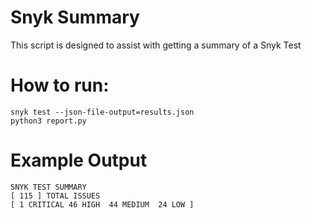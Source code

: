 # Snyk Summary

This script is designed to assist with getting a summary of a Snyk Test

# How to run:

```
snyk test --json-file-output=results.json
python3 report.py
```

# Example Output

```
SNYK TEST SUMMARY
[ 115 ] TOTAL ISSUES
[ 1 CRITICAL 46 HIGH  44 MEDIUM  24 LOW ]
```
